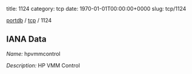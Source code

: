 title: 1124
category: tcp
date: 1970-01-01T00:00:00+0000
slug: tcp/1124

[portdb](/) / [tcp](/category/tcp.html) / 1124


## IANA Data

_Name:_ hpvmmcontrol

_Description:_ HP VMM Control

